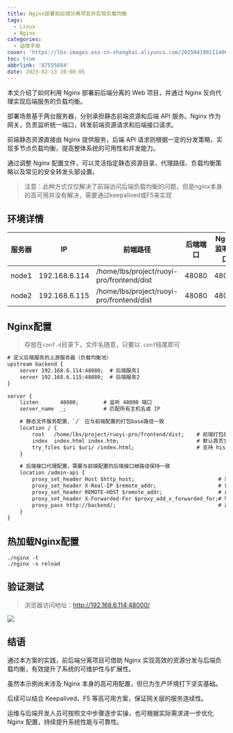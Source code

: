 ```yaml
---
title: Nginx部署前后端分离项目并实现负载均衡
tags:
  - Linux
  - Nginx
categories:
  - 运维手册
cover: 'https://lbs-images.oss-cn-shanghai.aliyuncs.com/202504190111406.png'
toc: true
abbrlink: '87555684'
date: 2023-02-13 20:00:05
---
```


本文介绍了如何利用 Nginx 部署前后端分离的 Web 项目，并通过 Nginx 反向代理实现后端服务的负载均衡。

部署场景基于两台服务器，分别承担静态前端资源和后端 API 服务。Nginx 作为网关，负责监听统一端口，转发前端资源请求和后端接口请求。

前端静态资源直接由 Nginx 提供服务，后端 API 请求则根据一定的分发策略，实现多节点负载均衡，提高整体系统的可用性和并发能力。

通过调整 Nginx 配置文件，可以灵活指定静态资源目录、代理路径、负载均衡策略以及常见的安全转发头部设置。

<!-- more -->

> 注意：此种方式仅仅解决了前端访问后端负载均衡的问题，但是nginx本身的高可用并没有解决，需要通过keepalived或F5来实现

环境详情
---

| 服务器   | IP            | 前端路径                                      | 后端端口  | Nginx监听端口 | 项目访问地址               |
|-------|---------------|-------------------------------------------|-------|-----------|----------------------|
| node1 | 192.168.6.114 | /home/lbs/project/ruoyi-pro/frontend/dist | 48080 | 48000     | 192.168.6.114:48000/ |
| node2 | 192.168.6.115 | /home/lbs/project/ruoyi-pro/frontend/dist | 48080 | 48000     | 192.168.6.115:48000/ |

Nginx配置
---

> 存放在`conf.d`目录下，文件名随意，只要以`.conf`结尾即可

```txt
# 定义后端服务的上游服务器（负载均衡池）
upstream backend {
    server 192.168.6.114:48080;  # 后端服务1
    server 192.168.6.115:48080;  # 后端服务2
}

server {
    listen       48000;        # 监听 48000 端口
    server_name  _;            # 匹配所有主机名或 IP

    # 静态文件服务配置，`/` 应与前端配置的打包base路径一致
    location / {
        root   /home/lbs/project/ruoyi-pro/frontend/dist;    # 前端打包后的静态文件目录
        index  index.html index.htm;                         # 默认首页文件
        try_files $uri $uri/ /index.html;                    # 支持 history 路由，找不到文件时返回 index.html
    }

    # 后端接口代理配置，需要与前端配置的后端接口根路径保持一致
    location /admin-api {
        proxy_set_header Host $http_host;                           # 将请求的 Host 头转发给后端
        proxy_set_header X-Real-IP $remote_addr;                    # 设置客户端真实 IP，便于后端获取
        proxy_set_header REMOTE-HOST $remote_addr;                  # 自定义头，传递客户端 IP
        proxy_set_header X-Forwarded-For $proxy_add_x_forwarded_for;# 转发整个链路的客户端 IP
        proxy_pass http://backend/;                                 # 通过 upstream backend 进行负载均衡转发
    }
}
```

热加载Nginx配置
---

```shell
./nginx -t
./nginx -s reload
```

验证测试
---

> 浏览器访问地址：http://192.168.6.114:48000/

![](https://lbs-images.oss-cn-shanghai.aliyuncs.com/202504190126313.png)

结语
---

通过本方案的实践，前后端分离项目可借助 Nginx 实现高效的资源分发与后端负载均衡，有效提升了系统的可维护性与扩展性。

虽然本示例尚未涉及 Nginx 本身的高可用配置，但已为生产环境打下坚实基础。

后续可以结合 Keepalived、F5 等高可用方案，保证网关层的服务连续性。

运维与后端开发人员可按照文中步骤逐步实操，也可根据实际需求进一步优化 Nginx 配置，持续提升系统性能与可靠性。